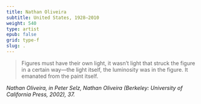 ```yaml
---
title: Nathan Oliveira
subtitle: United States, 1928–2010
weight: 540
type: artist
epub: false
grid: type-f
slug: .
---
```

>Figures must have their own light, it wasn’t light that struck the figure in a certain way—the light itself, the luminosity was in the figure. It emanated from the paint itself.

<cite>Nathan Oliveira, in Peter Selz, *Nathan Oliveira* (Berkeley: University of California Press, 2002), 37.</cite>
